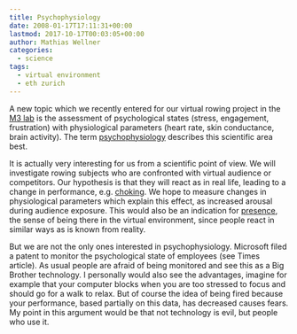 ```yaml
---
title: Psychophysiology
date: 2008-01-17T17:11:31+00:00
lastmod: 2017-10-17T00:03:05+00:00
author: Mathias Wellner
categories:
  - science
tags:
  - virtual environment
  - eth zurich
---
```

A new topic which we recently entered for our virtual rowing project in the [M3 lab](http://www.sms.hest.ethz.ch/research/current-research-projects/robot-assisted-training-in-sports.html) is the assessment of psychological states (stress, engagement, frustration) with physiological parameters (heart rate, skin conductance, brain activity). The term [psychophysiology](http://en.wikipedia.org/wiki/Psychophysiology) describes this scientific area best. 

It is actually very interesting for us from a scientific point of view. We will investigate rowing subjects who are confronted with virtual audience or competitors. Our hypothesis is that they will react as in real life, leading to a change in performance, e.g. [choking](http://en.wikipedia.org/wiki/Choke_%28sports%29). We hope to measure changes in physiological parameters which explain this effect, as increased arousal during audience exposure. This would also be an indication for [presence](http://en.wikipedia.org/wiki/Presence_%28telepresence%29), the sense of being there in the virtual environment, since people react in similar ways as is known from reality.

But we are not the only ones interested in psychophysiology. Microsoft filed a patent to monitor the psychological state of employees (see Times article). As usual people are afraid of being monitored and see this as a Big Brother technology. I personally would also see the advantages, imagine for example that your computer blocks when you are too stressed to focus and should go for a walk to relax. But of course the idea of being fired because your performance, based partially on this data, has decreased causes fears. My point in this argument would be that not technology is evil, but people who use it.